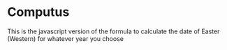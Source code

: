 # Computus
This is the javascript version of the formula to calculate the date of Easter (Western) for whatever year you choose


